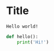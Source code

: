 # Title

```@docsub: cat hello.txt
Hello world!
```

```python @docsub: cat hello.py
def hello():
    print('Hi!')
```
